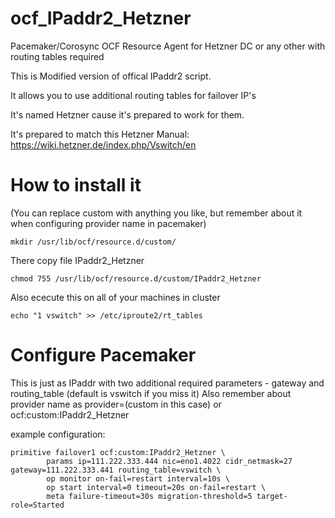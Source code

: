 # ocf_IPaddr2_Hetzner
Pacemaker/Corosync OCF Resource Agent for Hetzner DC or any other with routing tables required

This is Modified version of offical IPaddr2 script.

It allows you to use additional routing tables for failover IP's

It's named Hetzner cause it's prepared to work for them. 

It's prepared to match this Hetzner Manual:
https://wiki.hetzner.de/index.php/Vswitch/en


# How to install it

(You can replace custom with anything you like, but remember about it when configuring provider name in pacemaker)
```
mkdir /usr/lib/ocf/resource.d/custom/
```
There copy file IPaddr2_Hetzner
```
chmod 755 /usr/lib/ocf/resource.d/custom/IPaddr2_Hetzner
```
Also ececute this on all of your machines in cluster
```
echo "1 vswitch" >> /etc/iproute2/rt_tables
```


# Configure Pacemaker

This is just as IPaddr with two additional required parameters - gateway and routing_table (default is vswitch if you miss it)
Also remember about provider name as provider=(custom in this case) or ocf:custom:IPaddr2_Hetzner


example configuration:
```
primitive failover1 ocf:custom:IPaddr2_Hetzner \
        params ip=111.222.333.444 nic=eno1.4022 cidr_netmask=27 gateway=111.222.333.441 routing_table=vswitch \
        op monitor on-fail=restart interval=10s \
        op start interval=0 timeout=20s on-fail=restart \
        meta failure-timeout=30s migration-threshold=5 target-role=Started
```
